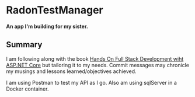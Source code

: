 # RadonTestManager
<b> An app I'm building for my sister. </b>

## Summary
I am following along with the book [Hands On Full Stack Development wiht ASP.NET Core](https://www.packtpub.com/web-development/hands-full-stack-web-development-aspnet-core "Packt Wesite") but tailoring it to my needs.
Commit messages may chronicle my musings and lessons learned/objectives achieved.

I am using Postman to test my API as I go.
Also am using sqlServer in a Docker container.